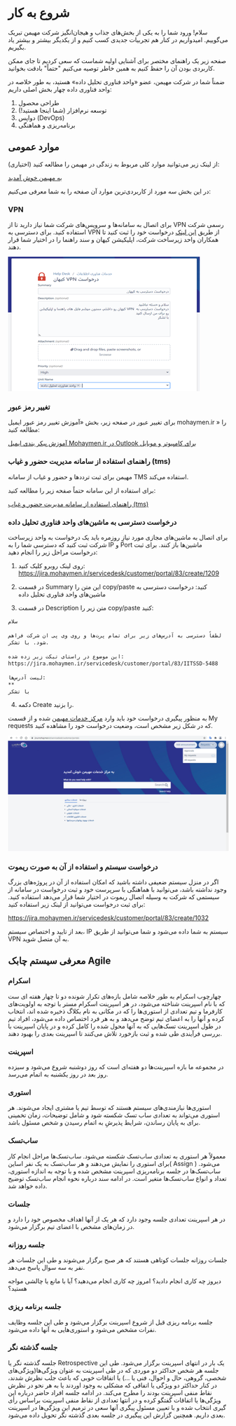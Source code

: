 # شروع به کار

سلام! ورود شما را به یکی از بخش‌های جذاب و هیجان‌انگیز شرکت مهیمن تبریک می‌گوییم. امیدواریم در کنار هم تجربیات جدیدی کسب کنیم و از یکدیگر بیشتر و بیشتر یاد بگیریم.

صفحه زیر یک راهنمای مختصر برای آشنایی اولیه شماست که سعی کردیم تا جای ممکن کاربردی بودن آن را حفظ کنیم به همین خاطر توصیه می‌کنیم "حتماً" بادقت بخوانید.

ضمناً شما در شرکت مهیمن، عضو «واحد فناوری تحلیل داده» هستید، به طور خلاصه در واحد فناوری داده چهار بخش اصلی داریم:

1. طراحی محصول
2. توسعه نرم‌افزار (شما اینجا هستید!)
3. دواپس (DevOps)
4. برنامه‌ریزی و هماهنگی

## موارد عمومی

از لینک زیر می‌توانید موارد کلی مربوط به زندگی در مهیمن را مطالعه کنید (اختیاری):

[به مهیمن خوش آمدید](https://confluence.mohaymen.ir/pages/viewpage.action?pageId=48576968)

در این بخش سه مورد از کاربردی‌ترین موارد آن صفحه را به شما معرفی می‌کنیم:

### VPN

برای اتصال به سامانه‌ها و سرویس‌های شرکت شما نیاز دارید تا از
VPN
رسمی شرکت استفاده کنید.
برای دسترسی به
VPN
از طریق
[این لینک](https://jira.mohaymen.ir/servicedesk/customer/portal/83/create/1017)
درخواست خود را ثبت کنید تا همکاران واحد زیرساخت شرکت، اپلیکیشن کیهان و سند راهنما را در اختیار شما قرار دهند.

![](./images/image2022-8-2_16-18-18.png)

### تغییر رمز عبور

برای تغییر عبور در صفحه زیر، بخش «آموزش تغییر رمز عبور ایمیل
mohaymen.ir
» را مطالعه کنید:

[آموزش پیکر بندی ایمیل Mohaymen.ir در Outlook برای کامپیوتر و موبایل](https://confluence.mohaymen.ir/pages/viewpage.action?pageId=16089891)

### راهنمای استفاده از سامانه مدیریت حضور و غیاب (tms)

مهیمن برای ثبت ترددها و حضور و غیاب از سامانه
TMS
استفاده می‌کند.

برای استفاده از این سامانه حتماً صفحه زیر را مطالعه کنید:

[راهنمای استفاده از سامانه مدیریت حضور و غیاب (tms)](https://confluence.mohaymen.ir/pages/viewpage.action?pageId=60620989)

### درخواست دسترسی به ماشین‌های واحد فناوری تحلیل داده

برای اتصال به ماشین‌های مجازی مورد نیازِ روزمره باید یک درخواست به واحد زیرساخت شرکت ثبت کنید که دسترسی شما را به
IP
و
Port
ماشین‌ها باز کنند. برای ثبت درخواست مراحل زیر را انجام دهید:

1. روی لینک روبرو کلیک کنید:
   https://jira.mohaymen.ir/servicedesk/customer/portal/83/create/1209

2. در قسمت
   Summary
   این متن‌ را
   copy/paste
   کنید: درخواست دسترسی به ماشین‌های واحد فناوری تحلیل داده

3. در قسمت
   Description
   متن‌ زیر را
   copy/paste
   کنید:

```
سلام

لطفاً دسترسی به آدرس‌های زیر برای تمام پرت‌ها و روی وی پی ان شرکت فراهم شود. با تشکر.

این موضوع در راستای تیکت زیر زده شده:
https://jira.mohaymen.ir/servicedesk/customer/portal/83/IITSSD-5488

لیست آدرس‌ها:
**
با تشکر
```

4. دکمه
   Create
   را بزنید.

به منظور پیگیری درخواست خود باید وارد
[مرکز خدمات مهیمن](https://jira.mohaymen.ir/servicedesk/customer/portals)
شده و از قسمت
My requests
که در شکل زیر مشخص است، وضعیت درخواست خود را مشاهده کنید.

![](./images/image2021-9-20_13-56-5.png)

### درخواست سیستم و استفاده از آن به صورت ریموت

اگر در منزل سیستم ضعیفی داشته باشید که امکان استفاده از آن در پروژه‌های بزرگ وجود نداشته باشد، می‌توانید با هماهنگی با سرپرست خود و ثبت درخواست در سامانه از سیستمی که شرکت به وسیله اتصال ریموت در اختیار شما قرار می‌دهد استفاده کنید. برای ثبت درخواست می‌توانید از لینک زیر استفاده کنید:

https://jira.mohaymen.ir/servicedesk/customer/portal/83/create/1032

بعد از تایید و اختصاص سیستم،
IP
سیستم به شما داده می‌شود و شما می‌توانید از طریق
VPN
به آن متصل شوید.

## معرفی سیستم چابک Agile

### اسکرام

چهارچوب اسکرام به طور خلاصه شامل بازه‌های تکرار شونده دو تا چهار هفته ای ست که با نام اسپرینت شناخته می‌شود، در هر اسپرینت اسکرام مستر با توجه به اولویت‌های کارفرما و تیم تعدادی از استوری‌ها را که در مکانی به نام بکلاگ ذخیره شده اند، انتخاب کرده و آنها را به اعضای تیم توضح می‌دهد و به هر فرد اختصاص داده می‌شود، افراد تیم در طول اسپرینت تسک‌هایی که به آنها محول شده را کامل کرده و در پایان اسپرینت با بررسی فرآیندی طی شده و ثبت بازخورد تلاش می‌کنند تا اسپرینت بعدی را بهبود دهند.

### اسپرینت

در مجموعه ما بازه اسپرینت‌ها دو هفته‌ای است که روز دوشنبه شروع می‌شود و سیزده روز بعد در روز یکشنبه به اتمام می‌رسد.

### استوری

استوری‌ها نیازمندی‌های سیستم هستند که توسط تیم یا مشتری ایجاد می‌شوند. هر استوری می‌تواند به تعدادی ساب تسک شکسته شود و شامل توضیحات، زمان تخمینی برای به پایان رساندن، شرایط پذیرشِ به اتمام رسیدن و شخص مسئول باشد.

### ساب‌تسک

معمولاً هر استوری به تعدادی ساب‌تسک شکسته می‌شود. ساب‌تسک‌ها مراحل انجام کار برای استوری را نمایش می‌دهند و هر ساب‌تسک به یک نفر اساین( Assign ) می‌شود. ساب‌تسک‌ها در جلسه برنامه‌ریزی اسپرینت مشخص شده و با توجه به اندازه استوری، تعداد و انواع ساب‌تسک‌ها متغیر است. در ادامه سند درباره نحوه انجام ساب‌تسک توضیح داده خواهد شد.

### جلسات

در هر اسپرینت تعدادی جلسه وجود دارد که هر یک از آنها اهداف مخصوص خود را دارد و در زمان‌های مشخص با اعضای تیم برگزار می‌شود.

### جلسه روزانه

جلسات روزانه جلسات کوتاهی هستند که هر صبح برگزار می‌شوند و طی این جلسات هر نفر به سه سوال پاسخ می‌دهد.

دیروز چه کاری انجام دادید؟
امروز چه کاری انجام می‌دهید؟
آیا با مانع یا چالشی مواجه هستید؟

### جلسه برنامه ریزی

جلسه برنامه ریزی قبل از شروع اسپرینت برگزار می‌شود و طی این جلسه وظایف نفرات مشخص می‌شود و استوری‌هایی به آنها داده می‌شود.

### جلسه گذشته نگر

جلسه گذشته نگر یا
Retrospective
یک بار در انتهای اسپرینت برگزار می‌شود. طی این جلسه هر شخص حداکثر دو موردی که در طی اسپرینت به عنوان ویژگی‌ها(ویژگی‌های شخصی، گروهی، حال و احوال، فنی یا ...) یا اتفاقات خوبی که باعث جلب نظرش شدند، در کنار حداکثر دو ویژگی‌ یا اتفاقی که مشکلی به وجود اوردند یا به هر نحو در نظرش نقاط منفی اسپرینت بودند را مطرح می‌کند. در ادامه جلسه افراد حاضر درباره این ویژگی‌ها یا اتفاقات گفتگو کرده و در انتها تعدادی از نقاط منفی اسپرینت براساس رأی گیری انتخاب شده و با تعیین مسئول پیگری آنها سعی در ترمیم این ویژگی‌ها در اسپرینت بعدی داریم. همچنین گزارش این پیگیری در جلسه بعدی گذشته نگر تحویل داده می‌شود.



